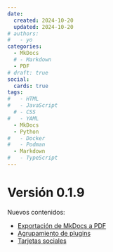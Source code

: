 ```yaml
---
date:
  created: 2024-10-20
  updated: 2024-10-20
# authors:
#   - yo
categories:
  - MkDocs
  # - Markdown
  - PDF
# draft: true
social:
  cards: true
tags:
#   - HTML
#   - JavaScript
  # - CSS
#   - YAML
  - MkDocs
  - Python
#   - Docker
#   - Podman
  - Markdown
#   - TypeScript
---
```




# Versión 0.1.9


Nuevos contenidos:

- [Exportación de MkDocs a PDF](../../mkdocs-material/instalacion/guardado_pdf.md)
- [Agrupamiento de plugins](../../mkdocs-material/instalacion/grupos_plugins.md)
- [Tarjetas sociales](../../mkdocs-material/instalacion/tarjetas.md)





<!-- mas -->

<!-- [Exportación a PDF](../../mkdocs-material/instalacion/guardado_pdf.md) -->





